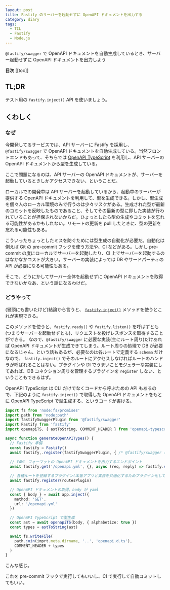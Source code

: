 ```yaml
---
layout: post
title: Fastify のサーバーを起動せずに OpenAPI ドキュメントを出力する
category: diary
tags:
  - TIL
  - Fastify
  - Node.js
---
```



`@fastify/swagger` で OpenAPI ドキュメントを自動生成しているとき、サーバー起動せずに OpenAPI ドキュメントを出力しよう

**目次**
[[toc]]

## TL;DR

テスト用の `fastify.inject()` API を使いましょう。

## くわしく

### なぜ

今開発してるサービスでは、API サーバーに Fastify を採用し、 `@fastify/swagger` で OpenAPI ドキュメントを自動生成している。当然フロントエンドもあって、そちらでは [OpenAPI TypeScript](https://openapi-ts.dev/) を利用し、API サーバーの OpenAPI ドキュメントから型を生成している。

ここで問題になるのは、API サーバーの OpenAPI ドキュメントが、サーバーを起動しているときしかアクセスできない、ということだ。

ローカルでの開発中は API サーバーを起動しているから、起動中のサーバーが提供する OpenAPI ドキュメントを利用して、型を生成できる。しかし、型生成を個々人のローカル環境のみで行うのは少々リスクがある。生成された型が最新のコミットを反映したものであること、そしてその最新の型に即した実装が行われていることが担保されないからだ。ひょっとしたら型の生成やコミットを忘れる可能性があるかもしれない。リモートの更新を pull したときに、型の更新を忘れる可能性もある。

こういったちょっとしたミスを防ぐためには型生成の自動化が必要だ。自動化は例えば Git の pre-commit フックを使う方法や、CI などがある。しかし pre-commit の度にローカルでサーバーを起動したり、CI 上でサーバーを起動するのはなかなかコストが大きい。サーバーの実装によっては DB やサードパーティの API が必要になる可能性もある。

そこで、どうにかしてサーバー全体を起動せずに OpenAPI ドキュメントを取得できないかなあ、という話になるわけだ。


### どうやって

(冒頭にも書いたけど)結論から言うと、 [`fastify.inject()`](https://fastify.dev/docs/v1.14.x/Documentation/Testing/) メソッドを使うとこれが実現できる。

このメソッドを使うと、`fastify.ready()` や `fastify.listen()` を呼ばずとも(つまりサーバーを起動せずとも)、リクエストを投げレスポンスを取得することができる。
なので、`@fastify/swagger` に必要な実装(主にルート周り)だけあれば OpenAPI ドキュメントが生成できてしまう。ルート周りの処理で DB が必要になるじゃん、という話もあるが、必要なのは各ルートで定義する `schema` だけなので、 `fastify.inject()` でそのルートにアクセスしなければルートのハンドラが呼ばれることはない。プラグインや DI でうまいことモジュラーな実装にしてあれば、DB コネクション周りを管理するプラグインを `register` しない、ということもできるはず。

OpenAPI TypeScript は CLI だけでなくコードから呼ぶための API もあるので、下記のように `fastify.inject()` で取得した OpenAPI ドキュメントをもとに OpenAPI TypeScript で型生成する、というコードが書ける。

```ts
import fs from 'node:fs/promises'
import path from 'node:path'
import fastifySwaggerPlugin from '@fastify/swagger'
import Fastify from 'fastify'
import openapiTS, { astToString, COMMENT_HEADER } from 'openapi-typescript'

async function generateOpenAPITypes() {
  // Fastify 準備
  const fastify = Fastify()
  await fastify,.register(fastifySwaggerPlugin, { /* @fastify/swagger の設定 */})
  
  // YAML フォーマットの OpenAPI ドキュメントを出力するエンドポイント
  await fastify.get('/openapi.yml', {}, async (req, reply) => fastify.swagger({ yaml: true }))

  // 各種ルートを登録するプラグイン(本番アプリと実装を共通化するためプラグイン化している)
  await fastify.register(routesPlugin)

  // OpenAPI ドキュメントの取得。body が yaml
  const { body } = await app.inject({
    method: 'GET',
    url: '/openapi.yml'
  })

  // OpenAPI TypeScript で型生成
  const ast = await openapiTS(body, { alphabetize: true })
  const types = astToString(ast)

  await fs.writeFile(
    path.join(imprt.meta.dirname, '..', 'openapi.d.ts'), 
    COMMENT_HEADER + types
  )
}
```

こんな感じ。

これを pre-commit フックで実行してもいいし、CI で実行して自動コミットしてもいい。
